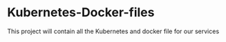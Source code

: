 # Kubernetes-Docker-files

This project will contain all the Kubernetes and docker file for our services
